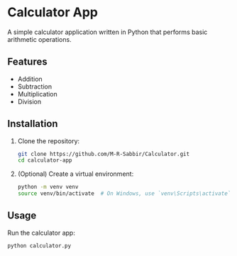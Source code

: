 # Calculator App

A simple calculator application written in Python that performs basic arithmetic operations.

## Features

- Addition
- Subtraction
- Multiplication
- Division

## Installation

1. Clone the repository:
   ```sh
   git clone https://github.com/M-R-Sabbir/Calculator.git
   cd calculator-app
   ```

2. (Optional) Create a virtual environment:
   ```sh
   python -m venv venv
   source venv/bin/activate  # On Windows, use `venv\Scripts\activate`
   ```

## Usage

Run the calculator app:
```sh
python calculator.py
```
